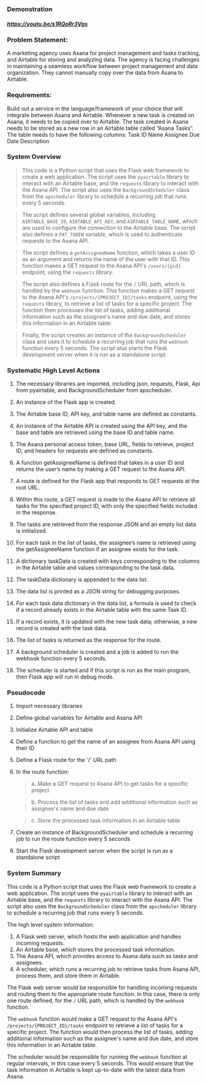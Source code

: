 ### Demonstration
##### https://youtu.be/s1RQoRr3Vgs

### Problem Statement: 
A marketing agency uses Asana for project management and tasks tracking, and Airtable for storing and analyzing data. The agency is facing challenges in maintaining a seamless workflow between project management and data organization. They cannot manually copy over the data from Asana to Airtable.

### Requirements:

Build out a service in the language/framework of your choice that will integrate between Asana and Airtable.
Whenever a new task is created on Asana, it needs to be copied over to Airtable.
The task created in Asana needs to be stored as a new row in an Airtable table called “Asana Tasks”.
The table needs to have the following columns:
Task ID
Name
Assignee
Due Date
Description


### System Overview

> This code is a Python script that uses the Flask web framework to create a web application. The script uses the `pyairtable` library to interact with an Airtable base, and the `requests` library to interact with the Asana API. The script also uses the `BackgroundScheduler` class from the `apscheduler` library to schedule a recurring job that runs every 5 seconds.

> The script defines several global variables, including `AIRTABLE_BASE_ID`, `AIRTABLE_API_KEY`, and `AIRTABLE_TABLE_NAME`, which are used to configure the connection to the Airtable base. The script also defines a `PAT_TOKEN` variable, which is used to authenticate requests to the Asana API.

> The script defines a `getAssigneeName` function, which takes a user ID as an argument and returns the name of the user with that ID. This function makes a GET request to the Asana API's `/users/{gid}` endpoint, using the `requests` library.

> The script also defines a Flask route for the `/` URL path, which is handled by the `webhook` function. This function makes a GET request to the Asana API's `/projects/{PROJECT_ID}/tasks` endpoint, using the `requests` library, to retrieve a list of tasks for a specific project. The function then processes the list of tasks, adding additional information such as the assignee's name and due date, and stores this information in an Airtable table.

> Finally, the script creates an instance of the `BackgroundScheduler` class and uses it to schedule a recurring job that runs the `webhook` function every 5 seconds. The script also starts the Flask development server when it is run as a standalone script.


### Systematic High Level Actions

1. The necessary libraries are imported, including json, requests, Flask, Api from pyairtable, and BackgroundScheduler from apscheduler.

2. An instance of the Flask app is created.

3. The Airtable base ID, API key, and table name are defined as constants.

4. An instance of the Airtable API is created using the API key, and the base and table are retrieved using the base ID and table name.

5. The Asana personal access token, base URL, fields to retrieve, project ID, and headers for requests are defined as constants.

6. A function getAssigneeName is defined that takes in a user ID and returns the user’s name by making a GET request to the Asana API.

7. A route is defined for the Flask app that responds to GET requests at the root URL.

8. Within this route, a GET request is made to the Asana API to retrieve all tasks for the specified project ID, with only the specified fields included in the response.

9. The tasks are retrieved from the response JSON and an empty list data is initialized.

10. For each task in the list of tasks, the assignee’s name is retrieved using the getAssigneeName function if an assignee exists for the task.

11. A dictionary taskData is created with keys corresponding to the columns in the Airtable table and values corresponding to the task data.

12. The taskData dictionary is appended to the data list.

13. The data list is printed as a JSON string for debugging purposes.

14. For each task data dictionary in the data list, a formula is used to check if a record already exists in the Airtable table with the same Task ID.

15. If a record exists, it is updated with the new task data; otherwise, a new record is created with the task data.

16. The list of tasks is returned as the response for the route.

17. A background scheduler is created and a job is added to run the webhook function every 5 seconds.

18. The scheduler is started and if this script is run as the main program, then Flask app will run in debug mode.


### Pseudocode

1. Import necessary libraries
2. Define global variables for Airtable and Asana API
3. Initialize Airtable API and table
4. Define a function to get the name of an assignee from Asana API using their ID
5. Define a Flask route for the '/' URL path
6. In the route function:

    > a. Make a GET request to Asana API to get tasks for a specific project
    
    > b. Process the list of tasks and add additional information such as assignee's name and due date
    
    > c. Store the processed task information in an Airtable table
7. Create an instance of BackgroundScheduler and schedule a recurring job to run the route function every 5 seconds
8. Start the Flask development server when the script is run as a standalone script

### System Summary 

This code is a Python script that uses the Flask web framework to create a web application. The script uses the `pyairtable` library to interact with an Airtable base, and the `requests` library to interact with the Asana API. The script also uses the `BackgroundScheduler` class from the `apscheduler` library to schedule a recurring job that runs every 5 seconds.

The high level system information:
1. A Flask web server, which hosts the web application and handles incoming requests.
2. An Airtable base, which stores the processed task information.
3. The Asana API, which provides access to Asana data such as tasks and assignees.
4. A scheduler, which runs a recurring job to retrieve tasks from Asana API, process them, and store them in Airtable.

The Flask web server would be responsible for handling incoming requests and routing them to the appropriate route function. In this case, there is only one route defined, for the `/` URL path, which is handled by the `webhook` function.

The `webhook` function would make a GET request to the Asana API's `/projects/{PROJECT_ID}/tasks` endpoint to retrieve a list of tasks for a specific project. The function would then process the list of tasks, adding additional information such as the assignee's name and due date, and store this information in an Airtable table.

The scheduler would be responsible for running the `webhook` function at regular intervals, in this case every 5 seconds. This would ensure that the task information in Airtable is kept up-to-date with the latest data from Asana.


